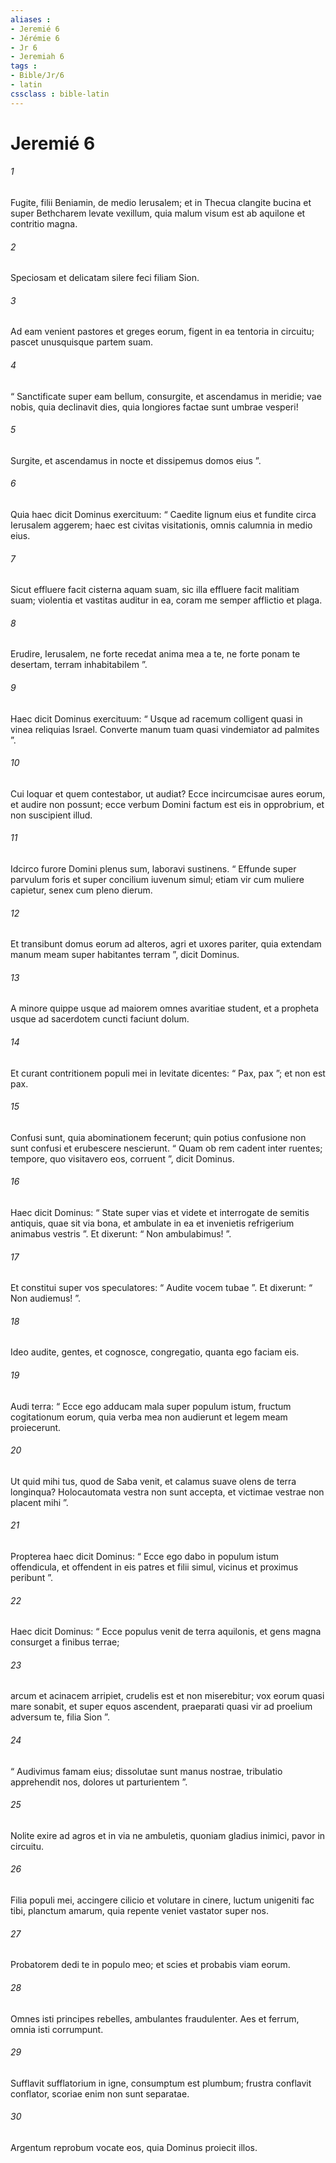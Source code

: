 ```yaml
---
aliases : 
- Jeremié 6
- Jérémie 6
- Jr 6
- Jeremiah 6
tags : 
- Bible/Jr/6
- latin
cssclass : bible-latin
---
```


# Jeremié 6

###### 1
Fugite, filii Beniamin, de medio Ierusalem; et in Thecua clangite bucina et super Bethcharem levate vexillum, quia malum visum est ab aquilone et contritio magna.
###### 2
Speciosam et delicatam silere feci filiam Sion.
###### 3
Ad eam venient pastores et greges eorum, figent in ea tentoria in circuitu; pascet unusquisque partem suam.
###### 4
“ Sanctificate super eam bellum, consurgite, et ascendamus in meridie; vae nobis, quia declinavit dies, quia longiores factae sunt umbrae vesperi!
###### 5
Surgite, et ascendamus in nocte et dissipemus domos eius ”.
###### 6
Quia haec dicit Dominus exercituum: “ Caedite lignum eius et fundite circa Ierusalem aggerem; haec est civitas visitationis, omnis calumnia in medio eius.
###### 7
Sicut effluere facit cisterna aquam suam, sic illa effluere facit malitiam suam; violentia et vastitas auditur in ea, coram me semper afflictio et plaga.
###### 8
Erudire, Ierusalem, ne forte recedat anima mea a te, ne forte ponam te desertam, terram inhabitabilem ”.
###### 9
Haec dicit Dominus exercituum: “ Usque ad racemum colligent quasi in vinea reliquias Israel. Converte manum tuam quasi vindemiator ad palmites ”.
###### 10
Cui loquar et quem contestabor, ut audiat? Ecce incircumcisae aures eorum, et audire non possunt; ecce verbum Domini factum est eis in opprobrium, et non suscipient illud.
###### 11
Idcirco furore Domini plenus sum, laboravi sustinens. “ Effunde super parvulum foris et super concilium iuvenum simul; etiam vir cum muliere capietur, senex cum pleno dierum.
###### 12
Et transibunt domus eorum ad alteros, agri et uxores pariter, quia extendam manum meam super habitantes terram ”, dicit Dominus.
###### 13
A minore quippe usque ad maiorem omnes avaritiae student, et a propheta usque ad sacerdotem cuncti faciunt dolum.
###### 14
Et curant contritionem populi mei in levitate dicentes: “ Pax, pax ”; et non est pax.
###### 15
Confusi sunt, quia abominationem fecerunt; quin potius confusione non sunt confusi et erubescere nescierunt. “ Quam ob rem cadent inter ruentes; tempore, quo visitavero eos, corruent ”, dicit Dominus.
###### 16
Haec dicit Dominus: “ State super vias et videte et interrogate de semitis antiquis, quae sit via bona, et ambulate in ea et invenietis refrigerium animabus vestris ”. Et dixerunt: “ Non ambulabimus! ”.
###### 17
Et constitui super vos speculatores: “ Audite vocem tubae ”. Et dixerunt: “ Non audiemus! ”.
###### 18
Ideo audite, gentes, et cognosce, congregatio, quanta ego faciam eis.
###### 19
Audi terra: “ Ecce ego adducam mala super populum istum, fructum cogitationum eorum, quia verba mea non audierunt et legem meam proiecerunt.
###### 20
Ut quid mihi tus, quod de Saba venit, et calamus suave olens de terra longinqua? Holocautomata vestra non sunt accepta, et victimae vestrae non placent mihi ”.
###### 21
Propterea haec dicit Dominus: “ Ecce ego dabo in populum istum offendicula, et offendent in eis patres et filii simul, vicinus et proximus peribunt ”.
###### 22
Haec dicit Dominus: “ Ecce populus venit de terra aquilonis, et gens magna consurget a finibus terrae;
###### 23
arcum et acinacem arripiet, crudelis est et non miserebitur; vox eorum quasi mare sonabit, et super equos ascendent, praeparati quasi vir ad proelium adversum te, filia Sion ”.
###### 24
“ Audivimus famam eius; dissolutae sunt manus nostrae, tribulatio apprehendit nos, dolores ut parturientem ”.
###### 25
Nolite exire ad agros et in via ne ambuletis, quoniam gladius inimici, pavor in circuitu.
###### 26
Filia populi mei, accingere cilicio et volutare in cinere, luctum unigeniti fac tibi, planctum amarum, quia repente veniet vastator super nos.
###### 27
Probatorem dedi te in populo meo; et scies et probabis viam eorum.
###### 28
Omnes isti principes rebelles, ambulantes fraudulenter. Aes et ferrum, omnia isti corrumpunt.
###### 29
Sufflavit sufflatorium in igne, consumptum est plumbum; frustra conflavit conflator, scoriae enim non sunt separatae.
###### 30
Argentum reprobum vocate eos, quia Dominus proiecit illos.
